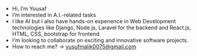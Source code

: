 - Hi, I’m Yousaf
- I’m interested in A.I.-related tasks
- I like AI but I also have hands-on experience in Web Development technologies like Django, Node.js, Laravel for the backend and React.js, HTML, CSS, bootstrap for frontend
- I'm looking to collaborate on exciting and innovative software projects.
- How to reach me? -> yusufmalik0075@gmail.com

<!---
m-yusuf-malik/m-yusuf-malik is a ✨ special ✨ repository because its `README.md` (this file) appears on your GitHub profile.
You can click the Preview link to take a look at your changes.
--->
